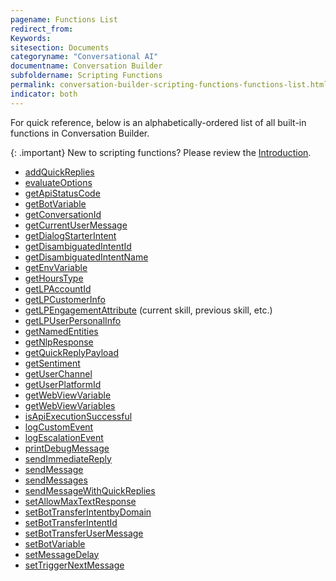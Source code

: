 ```yaml
---
pagename: Functions List
redirect_from:
Keywords:
sitesection: Documents
categoryname: "Conversational AI"
documentname: Conversation Builder
subfoldername: Scripting Functions
permalink: conversation-builder-scripting-functions-functions-list.html
indicator: both
---
```


For quick reference, below is an alphabetically-ordered list of all built-in functions in Conversation Builder.

{: .important}
New to scripting functions? Please review the [Introduction](conversation-builder-scripting-functions-introduction.html).

* [addQuickReplies](conversation-builder-scripting-functions-manage-conversation-flow.html#add-quick-replies)
* [evaluateOptions](conversation-builder-scripting-functions-manage-conversation-flow.html#evaluate-options)
* [getApiStatusCode](conversation-builder-scripting-functions-get-integration-data.html#get-api-integration-status-code)
* [getBotVariable](conversation-builder-scripting-functions-get-set-contextual-data.html#get-and-set-bot-variable)
* [getConversationId](conversation-builder-scripting-functions-get-set-contextual-data.html#get-conversation-id)
* [getCurrentUserMessage](conversation-builder-scripting-functions-get-set-contextual-data.html#get-current-user-message)
* [getDialogStarterIntent](conversation-builder-scripting-functions-get-set-contextual-data.html#get-matched-intent)
* [getDisambiguatedIntentId](conversation-builder-scripting-functions-get-set-contextual-data.html#get-disambiguated-intent)
* [getDisambiguatedIntentName](conversation-builder-scripting-functions-get-set-contextual-data.html#get-disambiguated-intent)
* [getEnvVariable](conversation-builder-scripting-functions-get-set-contextual-data.html#get-environment-variable)
* [getHoursType](conversation-builder-scripting-functions-get-set-contextual-data.html#get-type-of-hours)
* [getLPAccountId](conversation-builder-scripting-functions-get-set-contextual-data.html#get-lp-account-id)
* [getLPCustomerInfo](conversation-builder-scripting-functions-get-user-data.html#get-authenticated-customer-info)
* [getLPEngagementAttribute](conversation-builder-scripting-functions-get-set-contextual-data.html#get-current-and-previous-skills) (current skill, previous skill, etc.)
* [getLPUserPersonalInfo](conversation-builder-scripting-functions-get-user-data.html#get-authenticated-customer-info)
* [getNamedEntities](conversation-builder-scripting-functions-get-set-contextual-data.html#get-named-entities)
* [getNlpResponse](conversation-builder-scripting-functions-get-set-contextual-data.html#get-nlp-responses)
* [getQuickReplyPayload](conversation-builder-scripting-functions-get-set-contextual-data.html#get-quick-reply-payload)
* [getSentiment](conversation-builder-scripting-functions-get-set-contextual-data.html#get-sentiment)
* [getUserChannel](conversation-builder-scripting-functions-get-set-contextual-data.html#get-user-channel)
* [getUserPlatformId](conversation-builder-scripting-functions-get-user-data.html#get-user-platform-id-and-platform-type)
* [getWebViewVariable](conversation-builder-scripting-functions-get-set-contextual-data.html#get-web-view-variables)
* [getWebViewVariables](conversation-builder-scripting-functions-get-set-contextual-data.html#get-web-view-variables)
* [isApiExecutionSuccessful](conversation-builder-scripting-functions-get-integration-data.html#is-api-integration-execution-successful)
* [logCustomEvent](conversation-builder-scripting-functions-log-debug.html#log-custom-event)
* [logEscalationEvent](conversation-builder-scripting-functions-log-debug.html#log-escalation-event)
* [printDebugMessage](conversation-builder-scripting-functions-log-debug.html#print-debug-message)
* [sendImmediateReply](conversation-builder-scripting-functions-send-messages.html#send-immediate-reply)
* [sendMessage](conversation-builder-scripting-functions-send-messages.html#send-message)
* [sendMessages](conversation-builder-scripting-functions-send-messages.html#send-messages)
* [sendMessageWithQuickReplies](conversation-builder-scripting-functions-send-messages.html#send-message-with-quick-reply)
* [setAllowMaxTextResponse](conversation-builder-scripting-functions-manage-conversation-flow.html#set-allow-max-text-response)
* [setBotTransferIntentbyDomain](conversation-builder-scripting-functions-get-set-contextual-data.html#set-bot-transfer-intent-by-domain)
* [setBotTransferIntentId](conversation-builder-scripting-functions-get-set-contextual-data.html#set-bot-transfer-intent-id)
* [setBotTransferUserMessage](conversation-builder-scripting-functions-get-set-contextual-data.html#set-bot-transfer-user-message)
* [setBotVariable](conversation-builder-scripting-functions-get-set-contextual-data.html#get-and-set-bot-variable)
* [setMessageDelay](conversation-builder-scripting-functions-manage-conversation-flow.html#set-message-delay-value)
* [setTriggerNextMessage](conversation-builder-scripting-functions-manage-conversation-flow.html#set-trigger-next-message)